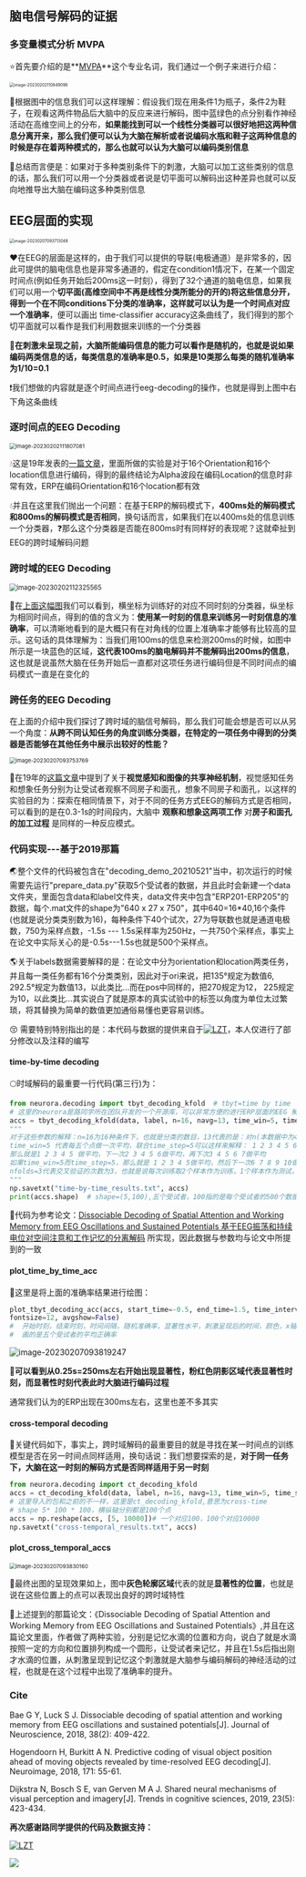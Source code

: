 ## 脑电信号解码的证据

### **多变量模式分析 MVPA**

:star:首先要介绍的是**[MVPA](http://www.360doc.com/content/21/0804/12/70369197_989471613.shtml)**这个专业名词，我们通过一个例子来进行介绍：

<img src="https://cdn.jsdelivr.net/gh/lwlBCI/EEG-Decoding/imagesimage-20230202110849098.png" alt="image-20230202110849098" style="zoom:50%;" />

:blue_heart:根据图中的信息我们可以这样理解：假设我们现在用条件1为瓶子，条件2为鞋子，在观看这两件物品后大脑中的反应来进行解码，图中蓝绿色的点分别看作神经活动在高维空间上的分布，**如果能找到可以一个线性分类器可以很好地把这两种信息分离开来，那么我们便可以认为大脑在解析或者说编码水瓶和鞋子这两种信息的时候是存在着两种模式的，那么也就可以认为大脑可以编码类别信息**

:purple_heart:总结而言便是：如果对于多种类别条件下的刺激，大脑可以加工这些类别的信息的话，那么我们可以用一个分类器或者说是切平面可以解码出这种差异也就可以反向地推导出大脑在编码这多种类别信息

## EEG层面的实现

<img src="https://cdn.jsdelivr.net/gh/lwlBCI/EEG-Decoding/images/image-20230207093713048.png" alt="image-20230207093713048" style="zoom: 50%;" />

:heart:在EEG的层面是这样的，由于我们可以提供的导联(电极通道）是非常多的，因此可提供的脑电信息也是非常多通道的，假定在condition1情况下，在某一个固定时间点(例如任务开始后200ms这一时刻），得到了32个通道的脑电信息，如果我们可以用一个**切平面(高维空间中不再是线性分类所能分的开的)**将这些信息分开，得到一个在不同conditions下分类的准确率，这样就可以认为是**一个时间点对应一个准确率**，便可以画出 time-classifier accuracy这条曲线了，我们得到的那个切平面就可以看作是我们利用数据来训练的一个分类器

:green_heart:**在刺激未呈现之前，大脑所能编码信息的能力可以看作是随机的，也就是说如果编码两类信息的话，每类信息的准确率是0.5，如果是10类那么每类的随机准确率为1/10=0.1**

:exclamation:我们想做的内容就是逐个时间点进行eeg-decoding的操作，也就是得到上图中右下角这条曲线

### 逐时间点的EEG Decoding

<img src="https://cdn.jsdelivr.net/gh/lwlBCI/EEG-Decoding/imagesimage-20230202111807081.png" alt="image-20230202111807081" style="zoom: 67%;" />

:droplet:这是19年发表的[一篇文章](https://www.jneurosci.org/content/38/2/409.abstract)，里面所做的实验是对于16个Orientation和16个location信息进行编码，得到的最终结论为Alpha波段在编码Location的信息时非常有效，ERP在编码Orientation和16个location都有效

:droplet:并且在这里我们抛出一个问题：在基于ERP的解码模式下，**400ms处的解码模式和800ms的解码模式是否相同**，换句话而言，如果我们在以400ms处的信息训练一个分类器，:question:那么这个分类器是否能在800ms时有同样好的表现呢？这就牵扯到EEG的跨时域解码问题

### 跨时域的EEG Decoding

<img src="https://cdn.jsdelivr.net/gh/lwlBCI/EEG-Decoding/imagesimage-20230202112325565.png" alt="image-20230202112325565" style="zoom:80%;" />

:punch:在[上面这幅图](https://www.sciencedirect.com/science/article/pii/S105381191731087X)我们可以看到，横坐标为训练好的对应不同时刻的分类器，纵坐标为相同时间点，得到的值的含义为：**使用某一时刻的信息来训练另一时刻信息的准确率**，可以清晰地看到的是大概只有在对角线的位置上准确率才能够有比较高的显示。这句话的具体理解为：当我们用100ms的信息来检测200ms的时候，如图中所示是一块蓝色的区域，**这代表100ms的脑电解码并不能解码出200ms的信息**，这也就是说虽然大脑在任务开始后一直都对这项任务进行编码但是不同时间点的编码模式一直是在变化的

### 跨任务的EEG Decoding

在上面的介绍中我们探讨了跨时域的脑信号解码，那么我们可能会想是否可以从另一个角度：**从跨不同认知任务的角度训练分类器，在特定的一项任务中得到的分类器是否能够在其他任务中展示出较好的性能？**

<img src="https://cdn.jsdelivr.net/gh/lwlBCI/EEG-Decoding/images/image-20230207093753769.png" alt="image-20230207093753769" style="zoom:67%;" />

:see_no_evil:在19年的[这篇文章](https://www.sciencedirect.com/science/article/pii/S1364661319300592)中提到了关于**视觉感知和图像的共享神经机制**，视觉感知任务和想象任务分别为让受试者观察不同房子和面孔，想象不同房子和面孔，以这样的实验目的为：探索在相同情景下，对于不同的任务方式EEG的解码方式是否相同，可以看到的是在0.3-1s的时间段内，大脑中 **观察和想象这两项工作** 对**房子和面孔的加工过程** 是同样的一种反应模式。

### 代码实现---基于2019那篇

:earth_asia:整个文件的代码被包含在"decoding_demo_20210521"当中，初次运行的时候需要先运行"prepare_data.py"获取5个受试者的数据，并且此时会新建一个data文件夹，里面包含data和label文件夹，data文件夹中包含"ERP201-ERP205"的数据，每个.mat文件的shape为"640 x 27 x 750"，其中640=16*40,16个条件(也就是说分类类别数为16)，每种条件下40个试次，27为导联数也就是通道电极数，750为采样点数，-1.5s --- 1.5s采样率为250Hz，一共750个采样点，事实上在论文中实际关心的是-0.5s---1.5s也就是500个采样点。

:earth_americas:关于labels数据需要解释的是：在论文中分为orientation和location两类任务，并且每一类任务都有16个分类类别，因此对于ori来说，把135°规定为数值6, 292.5°规定为数值13，以此类比...而在pos中同样的，把270规定为12， 225规定为10，以此类比...其实说白了就是原本的真实试验中的标签以角度为单位太过繁琐，将其替换为简单的数值更加通俗易懂也更容易训练。

😚 需要特别特别指出的是：本代码与数据的提供来自于[![LZT](https://img.shields.io/github/followers/ZitongLu1996?label=LZT&style=social)](https://github.com/ZitongLu1996)，本人仅进行了部分修改以及注释的编写

#### **time-by-time decoding**

:full_moon:时域解码的最重要一行代码(第三行)为：

```python
from neurora.decoding import tbyt_decoding_kfold  # tbyt=time by time
# 这里的neurora是路同学所在团队开发的一个开源库，可以非常方便的进行ERP层面的EEG 解码，这里向大家安利一下~
accs = tbyt_decoding_kfold(data, label, n=16, navg=13, time_win=5, time_step=5, nfolds=3, nrepeats=10, smooth=True)
"""
对于这些参数的解释：n=16为16种条件下，也就是分类的数目，13代表的是：对n(本数据中为40)个试次中的13个做一个平均，40/13=3余1
time_win=5 代表每五个点做一次平均，联合time_step=5可以这样来解释： 1 2 3 4 5 6 7 8 9 10，这10个点如果time_win=5而	 time_step=1
那么就是1 2 3 4 5 做平均，下一次2 3 4 5 6做平均，再下次3 4 5 6 7做平均
如果time_win=5而time_step=5，那么就是 1 2 3 4 5做平均，然后下一次6 7 8 9 10做平均
nfolds=3代表交叉验证的次数为3，也就是说每次训练取2个样本作为训练，1个样本作为测试，nrepeats=10整个实验的大过程重复10次
"""
np.savetxt("time-by-time_results.txt", accs)
print(accs.shape)  # shape=(5,100),五个受试者，100指的是每个受试者的500个数据每5个取了平均，最终为100个，每一个进行16分类得到一个准确率
```

:full_moon_with_face:代码为参考论文：[Dissociable Decoding of Spatial Attention and Working Memory from EEG Oscillations and Sustained Potentials 基于EEG振荡和持续电位对空间注意和工作记忆的分离解码](https://www.jneurosci.org/content/38/2/409.abstract) 所实现，因此数据与参数均与论文中所提到的一致

#### **plot_time_by_time_acc**

:bell:这里是将上面的准确率结果进行绘图：

```python
plot_tbyt_decoding_acc(accs, start_time=-0.5, end_time=1.5, time_interval=0.02, chance=0.0625, p=0.05, cbpt=False,stats_time=[0, 1.5], color='r', xlim=[-0.5, 1.5], ylim=[0.05, 0.15], figsize=[6.4, 3.6], x0=0,
fontsize=12, avgshow=False)
#  开始时刻，结束时刻，时间间隔，随机准确率，显著性水平，刺激呈现后的时间，颜色，x轴，y轴，图像大小，y轴在x轴的位置
#  画的是五个受试者的平均正确率
```

![image-20230207093819247](https://cdn.jsdelivr.net/gh/lwlBCI/EEG-Decoding/images/image-20230207093819247.png)

:strawberry:**可以看到从0.25s=250ms左右开始出现显著性，粉红色阴影区域代表显著性时刻，而显著性时刻代表此时大脑进行编码过程**

通常我们认为的ERP出现在300ms左右，这里也差不多其实

#### cross-temporal decoding

:peach:关键代码如下，事实上，跨时域解码的最重要目的就是寻找在某一时间点的训练模型是否在另一时间点同样适用，换句话说：我们想要探索的是，**对于同一任务下，大脑在这一时刻的解码方式是否同样适用于另一时刻**

```python
from neurora.decoding import ct_decoding_kfold
accs = ct_decoding_kfold(data, label, n=16, navg=13, time_win=5, time_step=5, nfolds=3, nrepeats=10, smooth=True)
# 这里导入的包和之前的不一样，这里是ct_decoding_kfold,意思为cross-time
# shape 5* 100 * 100，横纵轴分别都是100个点
accs = np.reshape(accs, [5, 10000])# 一个对应100，100个对应10000
np.savetxt("cross-temporal_results.txt", accs)
```

#### plot_cross_temporal_accs

<img src="https://cdn.jsdelivr.net/gh/lwlBCI/EEG-Decoding/images/image-20230207093830160.png" alt="image-20230207093830160" style="zoom:67%;" />

:banana:最终出图的呈现效果如上，图中**灰色轮廓区域**代表的就是**显著性的位置**，也就是说在这些位置上的点可以表现出良好的跨时域特性

:melon:上述提到的那篇论文：《Dissociable Decoding of Spatial Attention and Working Memory from EEG Oscillations and Sustained Potentials》,并且在这篇论文里面，作者做了两种实验，分别是记忆水滴的位置和方向，说白了就是水滴按照一定的方向和位置排列构成一个圆形，让受试者来记忆，并且在1.5s后指出刚才水滴的位置，从刺激呈现到记忆这个刺激就是大脑参与编码解码的神经活动的过程，也就是在这个过程中出现了准确率的提升。

### Cite

Bae G Y, Luck S J. Dissociable decoding of spatial attention and working memory from EEG oscillations and sustained potentials[J]. Journal of Neuroscience, 2018, 38(2): 409-422.

Hogendoorn H, Burkitt A N. Predictive coding of visual object position ahead of moving objects revealed by time-resolved EEG decoding[J]. Neuroimage, 2018, 171: 55-61.

Dijkstra N, Bosch S E, van Gerven M A J. Shared neural mechanisms of visual perception and imagery[J]. Trends in cognitive sciences, 2019, 23(5): 423-434.

**再次感谢路同学提供的代码及数据支持：**

[![LZT](https://img.shields.io/github/followers/ZitongLu1996?label=LZT&style=social)](https://github.com/ZitongLu1996)

[![](https://img.shields.io/badge/%E8%B5%84%E6%BA%90%E5%BA%93-Neurora-brightgreen)](https://github.com/ZitongLu1996/NeuroRA)

